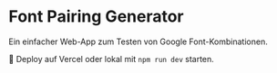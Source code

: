 # Font Pairing Generator

Ein einfacher Web-App zum Testen von Google Font-Kombinationen.

🚀 Deploy auf Vercel oder lokal mit `npm run dev` starten.
